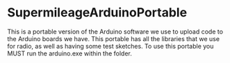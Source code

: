# SupermileageArduinoPortable
This is a portable version of the Arduino software we use to upload code to the Arduino boards we have. This portable has all the libraries that we use for radio, as well as having some test sketches. To use this portable you MUST run the arduino.exe within the folder.
